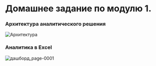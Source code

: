 # Домашнее задание по модулю 1.
### Архитектура аналитического решения
![Архитектура](https://user-images.githubusercontent.com/104787605/166459727-f0296c29-d715-4b4d-889a-321d7906d248.png)
### Аналитика в Excel
![дашборд_page-0001](https://user-images.githubusercontent.com/104787605/166464585-eb90782a-8ed9-4b79-9e91-063d03f0cc35.jpg)
